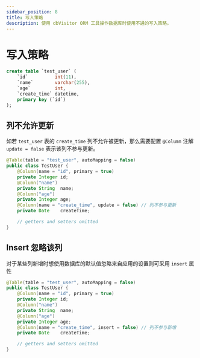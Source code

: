 ```yaml
---
sidebar_position: 8
title: 写入策略
description: 使用 dbVisitor ORM 工具操作数据库时使用不通的写入策略。
---
```


# 写入策略

```sql title='有如下表'
create table `test_user` (
    `id`          int(11),
    `name`        varchar(255),
    `age`         int,
    `create_time` datetime,
    primary key (`id`)
);
```

## 列不允许更新

如若 `test_user` 表的 `create_time` 列不允许被更新，那么需要配置 `@Column` 注解 `update = false` 表示该列不参与更新。

```java {9}
@Table(table = "test_user", autoMapping = false)
public class TestUser {
    @Column(name = "id", primary = true)
    private Integer id;
    @Column("name")
    private String  name;
    @Column("age")
    private Integer age;
    @Column(name = "create_time", update = false) // 列不参与更新
    private Date    createTime;

    // getters and setters omitted
}
```

## Insert 忽略该列

对于某些列新增时想使用数据库的默认值忽略来自应用的设置则可采用 `insert` 属性

```java {9}
@Table(table = "test_user", autoMapping = false)
public class TestUser {
    @Column(name = "id", primary = true)
    private Integer id;
    @Column("name")
    private String  name;
    @Column("age")
    private Integer age;
    @Column(name = "create_time", insert = false) // 列不参与新增
    private Date    createTime;

    // getters and setters omitted
}
```
